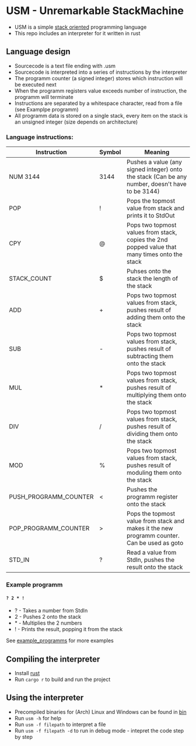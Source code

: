 # USM - Unremarkable StackMachine
* USM is a simple [stack oriented](https://en.wikipedia.org/wiki/Stack-oriented_programming) programming language
* This repo includes an interpreter for it written in rust

## Language design
* Sourcecode is a text file ending with .usm
* Sourcecode is interpreted into a series of instructions by the interpreter
* The programm counter (a signed integer) stores which instruction will be executed next 
* When the programm registers value exceeds number of instruction, the programm will terminate
* Instructions are separated by a whitespace character, read from a file (see Examplpe programm)
* All programm data is stored on a single stack, every item on the stack is an unsigned integer (size depends on architecture)

### Language instructions:
| Instruction | Symbol | Meaning |
|-------------|--------|---------|
| NUM 3144    | 3144   | Pushes a value (any signed integer) onto the stack (Can be any number, doesn't have to be 3144) |
| POP         | !      | Pops the topmost value from stack and prints it to StdOut |
| CPY         | @      | Pops two topmost values from stack, copies the 2nd popped value that many times onto the stack |
| STACK_COUNT | $      | Puhses onto the stack the length of the stack |
| ADD         | +      | Pops two topmost values from stack, pushes result of adding them onto the stack |
| SUB         | -      | Pops two topmost values from stack, pushes result of subtracting them onto the stack |
| MUL         | *      | Pops two topmost values from stack, pushes result of multiplying them onto the stack |
| DIV         | /      | Pops two topmost values from stack, pushes result of dividing them onto the stack |
| MOD         | %      | Pops two topmost values from stack, pushes result of moduling them onto the stack |
| PUSH_PROGRAMM_COUNTER | <      | Pushes the programm register onto the stack |
| POP_PROGRAMM_COUNTER  | >      | Pops the topmost value from stack and makes it the new programm counter. Can be used as goto |
| STD_IN      | ?      | Read a value from StdIn, pushes the result onto the stack |

### Example programm
#### `? 2 * !`
* ? - Takes a number from StdIn
* 2 - Pushes 2 onto the stack
* \* - Multiplies the 2 numbers
* ! - Prints the result, popping it from the stack 

See [example_programms](https://github.com/Shapur1234/-Unremarkable-StackMachine/tree/master/example_programms) for more examples

## Compiling the interpreter
* Install [rust](https://www.rust-lang.org/)
* Run `cargo r` to build and run the project

## Using the interpreter
* Precompiled binaries for (Arch) Linux and Windows can be found in [bin](https://github.com/Shapur1234/USM-Unremarkable-StackMachine/tree/master/bin)
* Run `usm -h` for help
* Run `usm -f filepath` to interpret a file
* Run `usm -f filepath -d` to run in debug mode - intepret the code step by step
